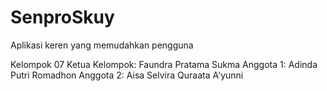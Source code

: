 # SenproSkuy
Aplikasi keren yang memudahkan pengguna

Kelompok 07
Ketua Kelompok: Faundra Pratama Sukma
Anggota 1: Adinda Putri Romadhon
Anggota 2: Aisa Selvira Quraata A'yunni
